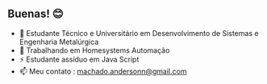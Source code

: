 ## Buenas! 😊

- 📖 Estudante Técnico e Universitário em Desenvolvimento de Sistemas e Engenharia Metalúrgica
- 👔 Trabalhando em Homesystems Automação
- ⚡ Estudante assíduo em Java Script
- 📫 Meu contato : machado.andersonn@gmail.com

